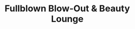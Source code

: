 ---
title: "Fullblown Blow-Out & Beauty Lounge"
url: /wayne/fullblown-blow-out-and-beauty-lounge/
shop: hairdresser
---